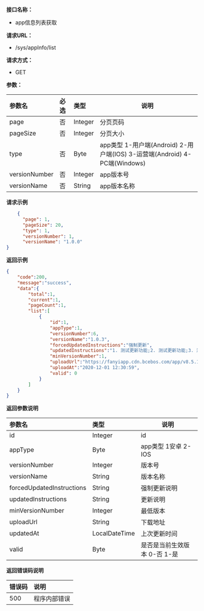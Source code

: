 
**接口名称：**

-  app信息列表获取

**请求URL：**

- /sys/appInfo/list

**请求方式：**
- GET

**参数：**

|参数名|必选|类型|说明|
|:----    |:---|:----- |-----   |
|page   |否  |Integer |分页页码   |
|pageSize   |否  |Integer |分页大小   |
|type   |否  |Byte |app类型 1-用户端(Android) 2-用户端(IOS) 3-运营端(Android) 4-PC端(Windows)  |
|versionNumber   |否  |Integer |app版本号   |
|versionName   |否  |String |app版本名称   |

**请求示例**
```json
    {
      "page": 1,
      "pageSize": 20,
      "type": 1,
      "versionNumber": 1,
      "versionName": "1.0.0"
}
```

 **返回示例**
```json
{
    "code":200,
    "message":"success",
    "data":{
        "total":1,
        "current":1,
        "pageCount":1,
        "list":[
            {
                "id":1,
                "appType":1,
                "versionNumber":6,
                "versionName":"1.0.3",
                "forcedUpdatedInstructions":"强制更新",
                "updatedInstructions":"1. 测试更新功能;2. 测试更新功能;3. 测试更新功能。",
                "minVersionNumber":1,
                "uploadUrl":"https://fanyiapp.cdn.bcebos.com/app/v8.5.1/app-webbutton-release.apk",
                "uploadAt":"2020-12-01 12:30:59",
                "valid": 0
            }
        ]
    }
}
```
 **返回参数说明**

|参数名|类型|说明|
|:-----  |:-----|----- |
|id  |Integer|id |
|appType  |Byte|app类型 1安卓 2-IOS  |
|versionNumber  |Integer|版本号 |
|versionName  |String|版本名称 |
|forcedUpdatedInstructions  |String|强制更新说明 |
|updatedInstructions  |String|更新说明 |
|minVersionNumber  |Integer |最低版本 |
|uploadUrl  |String |下载地址 |
|updatedAt  |LocalDateTime |上次更新时间 |
|valid  |Byte |是否是当前生效版本 0-否 1-是 |


 **返回错误码说明**
 
|错误码     |说明|
|:-----  |:----- |
|500  |程序内部错误 |

